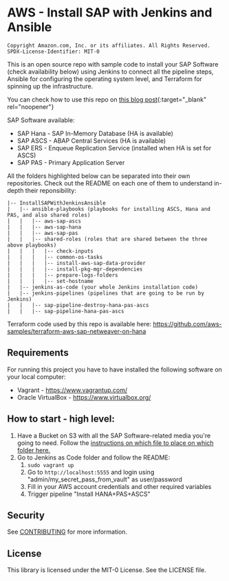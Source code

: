 # AWS - Install SAP with Jenkins and Ansible

```
Copyright Amazon.com, Inc. or its affiliates. All Rights Reserved.
SPDX-License-Identifier: MIT-0
```

This is an open source repo with sample code to install your SAP Software (check availability below) using Jenkins to connect all the pipeline steps, Ansible for configuring the operating system level, and Terraform for spinning up the infrastructure.

You can check how to use this repo on [this blog post](https://aws.amazon.com/blogs/awsforsap/automating-sap-installation-with-open-source-tools/){:target="_blank" rel="noopener"}

SAP Software available:
* SAP Hana - SAP In-Memory Database (HA is available)
* SAP ASCS - ABAP Central Services (HA is available)
* SAP ERS - Enqueue Replication Service (installed when HA is set for ASCS)
* SAP PAS - Primary Application Server

All the folders highlighted below can be separated into their own repositories. Check out the README on each one of them to understand in-depth their reponsibility:

```
|-- InstallSAPWithJenkinsAnsible
|   |-- ansible-playbooks (playbooks for installing ASCS, Hana and PAS, and also shared roles)
|   |   |-- aws-sap-ascs
|   |   |-- aws-sap-hana
|   |   |-- aws-sap-pas
|   |   |-- shared-roles (roles that are shared between the three above playbooks)
|   |   |   |-- check-inputs
|   |   |   |-- common-os-tasks
|   |   |   |-- install-aws-sap-data-provider
|   |   |   |-- install-pkg-mgr-dependencies
|   |   |   |-- prepare-logs-folders
|   |   |   |-- set-hostname
|   |-- jenkins-as-code (your whole Jenkins installation code)
|   |-- jenkins-pipelines (pipelines that are going to be run by Jenkins)
|   |   |-- sap-pipeline-destroy-hana-pas-ascs
|   |   |-- sap-pipeline-hana-pas-ascs
```

Terraform code used by this repo is available here: https://github.com/aws-samples/terraform-aws-sap-netweaver-on-hana

## Requirements

For running this project you have to have installed the following software on your local computer:
* Vagrant - https://www.vagrantup.com/
* Oracle VirtualBox - https://www.virtualbox.org/

## How to start - high level:

1. Have a Bucket on S3 with all the SAP Software-related media you're going to need. Follow the <a href="https://docs.aws.amazon.com/launchwizard/latest/userguide/launch-wizard-sap-software-install-details.html">instructions on which file to place on which folder here.</a>
2. Go to Jenkins as Code folder and follow the README:
    1. ```sudo vagrant up```
    2. Go to ```http://localhost:5555``` and login using "admin/my_secret_pass_from_vault" as user/password
    3. Fill in your AWS account credentials and other required variables
    4. Trigger pipeline "Install HANA+PAS+ASCS"

## Security

See [CONTRIBUTING](CONTRIBUTING.md#security-issue-notifications) for more information.

## License

This library is licensed under the MIT-0 License. See the LICENSE file.